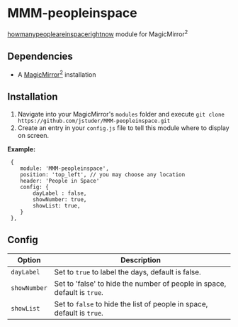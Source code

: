 # MMM-peopleinspace
[howmanypeopleareinspacerightnow](http://www.howmanypeopleareinspacerightnow.com) module for MagicMirror<sup>2</sup>

## Dependencies
  * A [MagicMirror<sup>2</sup>](https://github.com/MichMich/MagicMirror) installation


## Installation
  1. Navigate into your MagicMirror's `modules` folder and execute `git clone https://github.com/jstuder/MMM-peopleinspace.git`
  2. Create an entry in your `config.js` file to tell this module where to display on screen.
  
 **Example:**
```
 {
    module: 'MMM-peopleinspace',
	position: 'top_left', // you may choose any location
	header: 'People in Space'
	config: {
		dayLabel : false,
		showNumber: true,
		showList: true,
	}
 },
```

## Config
| **Option** | **Description** |
| --- | --- |
| `dayLabel` | Set to `true` to label the days, default is false. |
| `showNumber` | Set to 'false' to hide the number of people in space, default is `true`. |
| `showList` | Set to `false` to hide the list of people in space, default is `true`.|